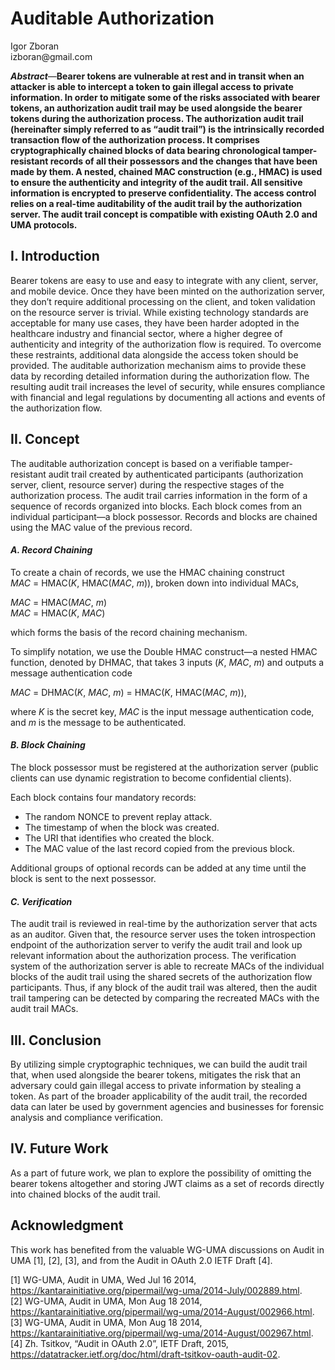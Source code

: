<!-- @import "style.less" -->

# Auditable Authorization

<p class="author">
    Igor Zboran<br>
    izboran@gmail.com
</p>

***Abstract***—**Bearer tokens are vulnerable at rest and in transit when an attacker is able to intercept a token to gain illegal access to private information. In order to mitigate some of the risks associated with bearer tokens, an authorization audit trail may be used alongside the bearer tokens during the authorization process. The authorization audit trail (hereinafter simply referred to as “audit trail”) is the intrinsically recorded transaction flow of the authorization process. It comprises cryptographically chained blocks of data bearing chronological tamper-resistant records of all their possessors and the changes that have been made by them. A nested, chained MAC construction (e.g., HMAC) is used to ensure the authenticity and integrity of the audit trail. All sensitive information is encrypted to preserve confidentiality. The access control relies on a real-time auditability of the audit trail by the authorization server. The audit trail concept is compatible with existing OAuth 2.0 and UMA protocols.**

## I. Introduction

Bearer tokens are easy to use and easy to integrate with any client, server, and mobile device. Once they have been minted on the authorization server, they don’t require additional processing on the client, and token validation on the resource server is trivial. While existing technology standards are acceptable for many use cases, they have been harder adopted in the healthcare industry and financial sector, where a higher degree of authenticity and integrity of the authorization flow is required. To overcome these restraints, additional data alongside the access token should be provided. The auditable authorization mechanism aims to provide these data by recording detailed information during the authorization flow. The resulting audit trail increases the level of security, while ensures compliance with financial and legal regulations by documenting all actions and events of the authorization flow.

## II. Concept

The auditable authorization concept is based on a verifiable tamper-resistant audit trail created by authenticated participants (authorization server, client, resource server) during the respective stages of the authorization process. The audit trail carries information in the form of a sequence of records organized into blocks. Each block comes from an individual participant—a block possessor. Records and blocks are chained using the MAC value of the previous record.

#### *A. Record Chaining*

To create a chain of records, we use the HMAC chaining construct *MAC*&#160;=&#160;HMAC(*K*,&#160;HMAC(*MAC*,&#160;*m*)), broken down into individual MACs,

*MAC*&#160;=&#160;HMAC(*MAC*,&#160;*m*)  
*MAC*&#160;=&#160;HMAC(*K*,&#160;*MAC*)

which forms the basis of the record chaining mechanism.

To simplify notation, we use the Double HMAC construct—a nested HMAC function, denoted by DHMAC, that takes 3 inputs (*K*,&#160;*MAC*,&#160;*m*) and outputs a message authentication code

*MAC*&#160;=&#160;DHMAC(*K*,&#160;*MAC*,&#160;*m*)&#160;=&#160;HMAC(*K*,&#160;HMAC(*MAC*,&#160;*m*)),

where *K* is the secret key, *MAC* is the input message authentication code, and *m* is the message to be authenticated.

#### *B. Block Chaining*

The block possessor must be registered at the authorization server (public clients can use dynamic registration to become confidential clients).

Each block contains four mandatory records:

* The random NONCE to prevent replay attack.
* The timestamp of when the block was created.
* The URI that identifies who created the block.
* The MAC value of the last record copied from the previous block.

Additional groups of optional records can be added at any time until the block is sent to the next possessor.

#### *C. Verification*

The audit trail is reviewed in real-time by the authorization server that acts as an auditor. Given that, the resource server uses the token introspection endpoint of the authorization server to verify the audit trail and look up relevant information about the authorization process. The verification system of the authorization server is able to recreate MACs of the individual blocks of the audit trail using the shared secrets of the authorization flow participants. Thus, if any block of the audit trail was altered, then the audit trail tampering can be detected by comparing the recreated MACs with the audit trail MACs.

## III. Conclusion

By utilizing simple cryptographic techniques, we can build the audit trail that, when used alongside the bearer tokens, mitigates the risk that an adversary could gain illegal access to private information by stealing a token. As part of the broader applicability of the audit trail, the recorded data can later be used by government agencies and businesses for forensic analysis and compliance verification.

## IV. Future Work

As a part of future work, we plan to explore the possibility of omitting the bearer tokens altogether and storing JWT claims as a set of records directly into chained blocks of the audit trail.

## Acknowledgment

This work has benefited from the valuable WG-UMA discussions on Audit in UMA [1], [2], [3], and from the Audit in OAuth 2.0 IETF Draft [4].

[1] WG-UMA, Audit in UMA, Wed Jul 16 2014, https://kantarainitiative.org/pipermail/wg-uma/2014-July/002889.html.  
[2] WG-UMA, Audit in UMA, Mon Aug 18 2014, https://kantarainitiative.org/pipermail/wg-uma/2014-August/002966.html.  
[3] WG-UMA, Audit in UMA, Mon Aug 18 2014, https://kantarainitiative.org/pipermail/wg-uma/2014-August/002967.html.  
[4] Zh. Tsitkov, “Audit in OAuth 2.0”, IETF Draft, 2015, https://datatracker.ietf.org/doc/html/draft-tsitkov-oauth-audit-02.  